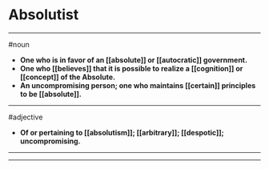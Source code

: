# Absolutist
---
#noun
- **One who is in favor of an [[absolute]] or [[autocratic]] government.**
- **One who [[believes]] that it is possible to realize a [[cognition]] or [[concept]] of the Absolute.**
- **An uncompromising person; one who maintains [[certain]] principles to be [[absolute]].**
---
#adjective
- **Of or pertaining to [[absolutism]]; [[arbitrary]]; [[despotic]]; uncompromising.**
---
---
